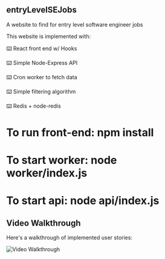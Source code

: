 ## entryLevelSEJobs

A website to find for entry level software engineer jobs

This website is implemented with: 

⌨️ React front end w/ Hooks

⌨️ Simple Node-Express API

⌨️ Cron worker to fetch data

⌨️ Simple filtering algorithm

⌨️ Redis + node-redis

# To run front-end: npm install

# To start worker: node worker/index.js

# To start api: node api/index.js

## Video Walkthrough
Here's a walkthrough of implemented user stories:

<img src=' ' title='Video Walkthrough' width='' alt='Video Walkthrough' />
